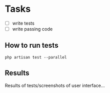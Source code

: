 # Tasks

- [ ] write tests
- [ ] write passing code

## How to run tests

```shell
php artisan test --parallel
```

## Results

Results of tests/screenshots of user interface...
